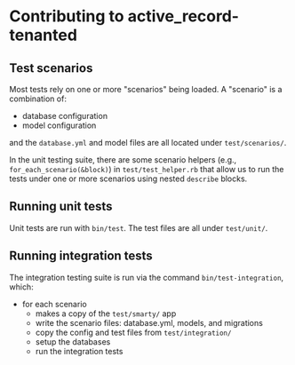 
# Contributing to active_record-tenanted

## Test scenarios

Most tests rely on one or more "scenarios" being loaded. A "scenario" is a combination of:

- database configuration
- model configuration

and the `database.yml` and model files are all located under `test/scenarios/`.

In the unit testing suite, there are some scenario helpers (e.g., `for_each_scenario(&block)`) in `test/test_helper.rb` that allow us to run the tests under one or more scenarios using nested `describe` blocks.


## Running unit tests

Unit tests are run with `bin/test`. The test files are all under `test/unit/`.


## Running integration tests

The integration testing suite is run via the command `bin/test-integration`, which:

- for each scenario
  - makes a copy of the `test/smarty/` app
  - write the scenario files: database.yml, models, and migrations
  - copy the config and test files from `test/integration/`
  - setup the databases
  - run the integration tests
